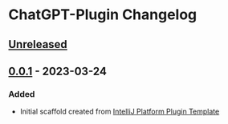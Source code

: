<!-- Keep a Changelog guide -> https://keepachangelog.com -->

# ChatGPT-Plugin Changelog

## [Unreleased]

## [0.0.1] - 2023-03-24

### Added
- Initial scaffold created from [IntelliJ Platform Plugin Template](https://github.com/JetBrains/intellij-platform-plugin-template)

[Unreleased]: https://github.com/SEAbdulbasit/ChatGPT-Plugin/compare/v0.0.1...HEAD
[0.0.1]: https://github.com/SEAbdulbasit/ChatGPT-Plugin/commits/v0.0.1
